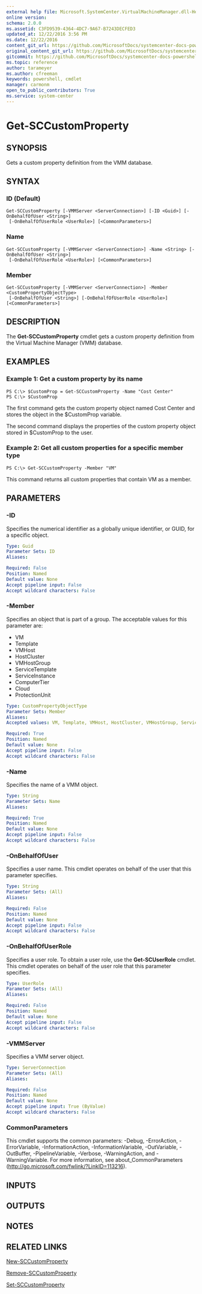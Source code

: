 ```yaml
---
external help file: Microsoft.SystemCenter.VirtualMachineManager.dll-Help.xml
online version: 
schema: 2.0.0
ms.assetid: C3FD9539-4364-4DC7-9A67-B7243DECFED3
updated_at: 12/22/2016 3:56 PM
ms.date: 12/22/2016
content_git_url: https://github.com/MicrosoftDocs/systemcenter-docs-powershell/blob/live/systemcenter-cmdlets/SystemCenter2016/VirtualMachineManager/vlatest/Get-SCCustomProperty.md
original_content_git_url: https://github.com/MicrosoftDocs/systemcenter-docs-powershell/blob/live/systemcenter-cmdlets/SystemCenter2016/VirtualMachineManager/vlatest/Get-SCCustomProperty.md
gitcommit: https://github.com/MicrosoftDocs/systemcenter-docs-powershell/blob/96e5647587661652225fbdd2c797cd4d59d542bc/systemcenter-cmdlets/SystemCenter2016/VirtualMachineManager/vlatest/Get-SCCustomProperty.md
ms.topic: reference
author: tarameyer
ms.author: cfreeman
keywords: powershell, cmdlet
manager: carmonm
open_to_public_contributors: True
ms.service: system-center
---
```


# Get-SCCustomProperty

## SYNOPSIS
Gets a custom property definition from the VMM database.

## SYNTAX

### ID (Default)
```
Get-SCCustomProperty [-VMMServer <ServerConnection>] [-ID <Guid>] [-OnBehalfOfUser <String>]
 [-OnBehalfOfUserRole <UserRole>] [<CommonParameters>]
```

### Name
```
Get-SCCustomProperty [-VMMServer <ServerConnection>] -Name <String> [-OnBehalfOfUser <String>]
 [-OnBehalfOfUserRole <UserRole>] [<CommonParameters>]
```

### Member
```
Get-SCCustomProperty [-VMMServer <ServerConnection>] -Member <CustomPropertyObjectType>
 [-OnBehalfOfUser <String>] [-OnBehalfOfUserRole <UserRole>] [<CommonParameters>]
```

## DESCRIPTION
The **Get-SCCustomProperty** cmdlet gets a custom property definition from the Virtual Machine Manager (VMM) database.

## EXAMPLES

### Example 1: Get a custom property by its name
```
PS C:\> $CustomProp = Get-SCCustomProperty -Name "Cost Center"
PS C:\> $CustomProp
```

The first command gets the custom property object named Cost Center and stores the object in the $CustomProp variable.

The second command displays the properties of the custom property object stored in $CustomProp to the user.

### Example 2: Get all custom properties for a specific member type
```
PS C:\> Get-SCCustomProperty -Member "VM"
```

This command returns all custom properties that contain VM as a member.

## PARAMETERS

### -ID
Specifies the numerical identifier as a globally unique identifier, or GUID, for a specific object.

```yaml
Type: Guid
Parameter Sets: ID
Aliases: 

Required: False
Position: Named
Default value: None
Accept pipeline input: False
Accept wildcard characters: False
```

### -Member
Specifies an object that is part of a group.
The acceptable values for this parameter are:

- VM
- Template
- VMHost
- HostCluster
- VMHostGroup
- ServiceTemplate
- ServiceInstance
- ComputerTier
- Cloud
- ProtectionUnit

```yaml
Type: CustomPropertyObjectType
Parameter Sets: Member
Aliases: 
Accepted values: VM, Template, VMHost, HostCluster, VMHostGroup, ServiceTemplate, ServiceInstance, ComputerTier, Cloud, ProtectionUnit

Required: True
Position: Named
Default value: None
Accept pipeline input: False
Accept wildcard characters: False
```

### -Name
Specifies the name of a VMM object.

```yaml
Type: String
Parameter Sets: Name
Aliases: 

Required: True
Position: Named
Default value: None
Accept pipeline input: False
Accept wildcard characters: False
```

### -OnBehalfOfUser
Specifies a user name.
This cmdlet operates on behalf of the user that this parameter specifies.

```yaml
Type: String
Parameter Sets: (All)
Aliases: 

Required: False
Position: Named
Default value: None
Accept pipeline input: False
Accept wildcard characters: False
```

### -OnBehalfOfUserRole
Specifies a user role.
To obtain a user role, use the **Get-SCUserRole** cmdlet.
This cmdlet operates on behalf of the user role that this parameter specifies.

```yaml
Type: UserRole
Parameter Sets: (All)
Aliases: 

Required: False
Position: Named
Default value: None
Accept pipeline input: False
Accept wildcard characters: False
```

### -VMMServer
Specifies a VMM server object.

```yaml
Type: ServerConnection
Parameter Sets: (All)
Aliases: 

Required: False
Position: Named
Default value: None
Accept pipeline input: True (ByValue)
Accept wildcard characters: False
```

### CommonParameters
This cmdlet supports the common parameters: -Debug, -ErrorAction, -ErrorVariable, -InformationAction, -InformationVariable, -OutVariable, -OutBuffer, -PipelineVariable, -Verbose, -WarningAction, and -WarningVariable. For more information, see about_CommonParameters (http://go.microsoft.com/fwlink/?LinkID=113216).

## INPUTS

## OUTPUTS

## NOTES

## RELATED LINKS

[New-SCCustomProperty](xref:SystemCenter2016/VirtualMachineManager/vlatest/New-SCCustomProperty.md)

[Remove-SCCustomProperty](xref:SystemCenter2016/VirtualMachineManager/vlatest/Remove-SCCustomProperty.md)

[Set-SCCustomProperty](xref:SystemCenter2016/VirtualMachineManager/vlatest/Set-SCCustomProperty.md)

